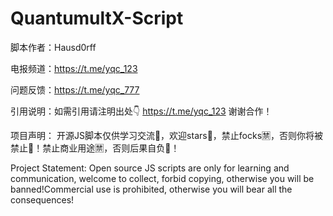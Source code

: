 # QuantumultX-Script

脚本作者：Hausd0rff

电报频道：https://t.me/yqc_123

问题反馈：https://t.me/yqc_777

引用说明：如需引用请注明出处👇
https://t.me/yqc_123 谢谢合作！

项目声明：
开源JS脚本仅供学习交流🍟，欢迎stars🌟，禁止focks🈲️，否则你将被禁止🚫！禁止商业用途🈲️，否则后果自负👻！

Project Statement:
Open source JS scripts are only for learning and communication, welcome to collect, forbid copying, otherwise you will be banned!Commercial use is prohibited, otherwise you will bear all the consequences!
